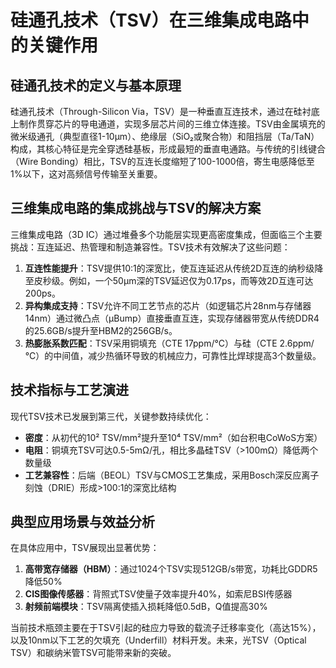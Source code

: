 # 硅通孔技术（TSV）在三维集成电路中的关键作用

## 硅通孔技术的定义与基本原理

硅通孔技术（Through-Silicon Via，TSV）是一种垂直互连技术，通过在硅衬底上制作贯穿芯片的导电通道，实现多层芯片间的三维立体连接。TSV由金属填充的微米级通孔（典型直径1-10μm）、绝缘层（SiO₂或聚合物）和阻挡层（Ta/TaN）构成，其核心特征是完全穿透硅基板，形成最短的垂直电通路。与传统的引线键合（Wire Bonding）相比，TSV的互连长度缩短了100-1000倍，寄生电感降低至1%以下，这对高频信号传输至关重要。

## 三维集成电路的集成挑战与TSV的解决方案

三维集成电路（3D IC）通过堆叠多个功能层实现更高密度集成，但面临三个主要挑战：互连延迟、热管理和制造兼容性。TSV技术有效解决了这些问题：
1. **互连性能提升**：TSV提供10:1的深宽比，使互连延迟从传统2D互连的纳秒级降至皮秒级。例如，一个50μm深的TSV延迟仅为0.17ps，而等效2D互连可达200ps。
2. **异构集成支持**：TSV允许不同工艺节点的芯片（如逻辑芯片28nm与存储器14nm）通过微凸点（μBump）直接垂直互连，实现存储器带宽从传统DDR4的25.6GB/s提升至HBM2的256GB/s。
3. **热膨胀系数匹配**：TSV采用铜填充（CTE 17ppm/°C）与硅（CTE 2.6ppm/°C）的中间值，减少热循环导致的机械应力，可靠性比焊球提高3个数量级。

## 技术指标与工艺演进

现代TSV技术已发展到第三代，关键参数持续优化：
- **密度**：从初代的10² TSV/mm²提升至10⁴ TSV/mm²（如台积电CoWoS方案）
- **电阻**：铜填充TSV可达0.5-5mΩ/孔，相比多晶硅TSV（>100mΩ）降低两个数量级
- **工艺兼容性**：后端（BEOL）TSV与CMOS工艺集成，采用Bosch深反应离子刻蚀（DRIE）形成>100:1的深宽比结构

## 典型应用场景与效益分析

在具体应用中，TSV展现出显著优势：
1. **高带宽存储器（HBM）**：通过1024个TSV实现512GB/s带宽，功耗比GDDR5降低50%
2. **CIS图像传感器**：背照式TSV使量子效率提升40%，如索尼BSI传感器
3. **射频前端模块**：TSV隔离使插入损耗降低0.5dB，Q值提高30%

当前技术瓶颈主要在于TSV引起的硅应力导致的载流子迁移率变化（高达15%），以及10nm以下工艺的欠填充（Underfill）材料开发。未来，光TSV（Optical TSV）和碳纳米管TSV可能带来新的突破。